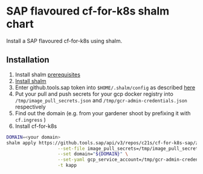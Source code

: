 # SAP flavoured cf-for-k8s shalm chart

Install a SAP flavoured cf-for-k8s using shalm.

## Installation

1. Install shalm [prerequisites](https://github.com/kramerul/shalm/blob/master/README.md#prerequisite)
2. [Install shalm](https://github.com/kramerul/shalm/blob/master/README.md#install-binary)
3. Enter github.tools.sap token into `$HOME/.shalm/config` as described [here](https://github.com/kramerul/shalm/blob/master/README.md#download-credentials)
4. Put your pull and push secrets for your gcp docker registry into `/tmp/image_pull_secrets.json` and `/tmp/gcr-admin-credentials.json` respectively
5. Find out the domain (e.g. from your gardener shoot by prefixing it with `cf.ingress` )
6. Install cf-for-k8s

```bash
DOMAIN=<your domain>
shalm apply https://github.tools.sap/api/v3/repos/c21s/cf-for-k8s-sap/zipball/stable \
                   --set-file image_pull_secrets=/tmp/image_pull_secrets.json \
                   --set domain="${DOMAIN}" \
                   --set-yaml gcp_service_account=/tmp/gcr-admin-credentials.json \
                   -t kapp
```
